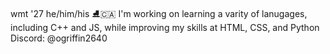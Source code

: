 wmt '27
he/him/his
⛸🇨🇦
I'm working on learning a varity of lanugages, including C++ and JS, while improving my skills at HTML, CSS, and Python
Discord: @ogriffin2640
